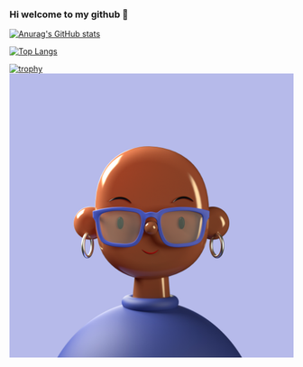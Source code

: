 ### Hi welcome to my github 👋

<!--
**samankassou/samankassou** is a ✨ _special_ ✨ repository because its `README.md` (this file) appears on your GitHub profile.

Here are some ideas to get you started:

- 🔭 I’m currently working on ...
- 🌱 I’m currently learning ...
- 👯 I’m looking to collaborate on ...
- 🤔 I’m looking for help with ...
- 💬 Ask me about ...
- 📫 How to reach me: ...
- 😄 Pronouns: ...
- ⚡ Fun fact: ...
-->
[![Anurag's GitHub stats](https://github-readme-stats.vercel.app/api?username=samankassou&count_private=true&show_icons=true&theme=radical)](https://github.com/samankassou/github-readme-stats)

[![Top Langs](https://github-readme-stats.vercel.app/api/top-langs/?username=samankassou&layout=compact)](https://github.com/samankassou/github-readme-stats)

[![trophy](https://github-profile-trophy.vercel.app/?username=samankassou&theme=onedark)](https://github.com/samankassou/github-profile-trophy)
[![MasterHead](https://github.com/samankassou/schooladmin/blob/main/public/images/default-user.jpg)](https://github.com/samankassou)
